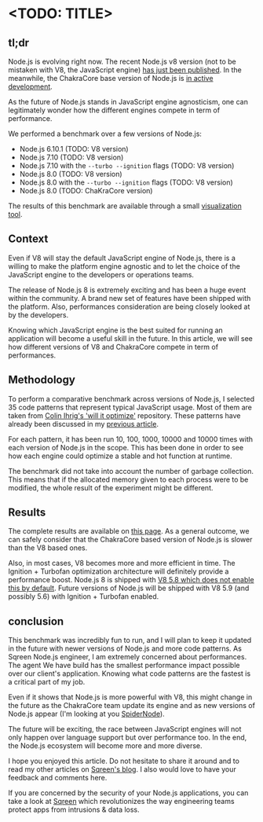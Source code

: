 # <TODO: TITLE>

## tl;dr

Node.js is evolving right now. The recent Node.js v8 version (not to be mistaken with V8, the JavaScript engine) 
[has just been published](https://nodejs.org/en/blog/release/v8.0.0/). In the meanwhile, the ChakraCore base version of Node.js is 
[in active development](https://github.com/nodejs/node-chakracore).
 
As the future of Node.js stands in JavaScript engine agnosticism, one can legitimately wonder how the different engines 
compete in term of performance.

<!--TODO: links-->
We performed a benchmark over a few versions of Node.js:
* Node.js 6.10.1 (TODO: V8 version)
* Node.js 7.10 (TODO: V8 version)
* Node.js 7.10 with the `--turbo --ignition` flags (TODO: V8 version)
* Node.js 8.0 (TODO: V8 version)
* Node.js 8.0 with the `--turbo --ignition` flags (TODO: V8 version)
* Node.js 8.0 (TODO: ChaKraCore version)

The results of this benchmark are available through a small [visualization tool](https://sqreen.github.io/node_engine_bench).

## Context

Even if V8 will stay the default JavaScript engine of Node.js, there is a willing to make the platform engine agnostic and
to let the choice of the JavaScript engine to the developers or operations teams.

The release of Node.js 8 is extremely exciting and has been a huge event within the community. A brand new set of features
have been shipped with the platform. Also, performances consideration are being closely looked at by the developers.

Knowing which JavaScript engine is the best suited for running an application will become a useful skill in the future. 
In this article, we will see how different versions of V8 and ChakraCore compete in term of performances.

## Methodology

To perform a comparative benchmark across versions of Node.js, I selected 35 code patterns that represent typical JavaScript 
usage. Most of them are taken from [Colin Ihrig's 'will it optimize'](https://github.com/cjihrig/will-it-optimize) repository.
These patterns have already been discussed in my [previous article](https://blog.sqreen.io/optimize-your-node-app-by-simply-upgrading-node-js/).

For each pattern, it has been run 10, 100, 1000, 10000 and 10000 times with each version of Node.js in the scope. This 
has been done in order to see how each engine could optimize a stable and hot function at runtime.

The benchmark did not take into account the number of garbage collection. This means that if the allocated memory given to
each process were to be modified, the whole result of the experiment might be different.

## Results

The complete results are available on [this page](https://sqreen.github.io/node_engine_bench). As a general outcome, we can safely
consider that the ChakraCore based version of Node.js is slower than the V8 based ones.

Also, in most cases, V8 becomes more and more efficient in time. The Ignition + Turbofan optimization architecture will
definitely provide a performance boost. Node.js 8 is shipped with 
[V8 5.8 which does not enable this by default](https://nodejs.org/en/blog/release/v8.0.0/#say-hello-to-v8-5-8). Future versions
of Node.js will be shipped with V8 5.9 (and possibly 5.6) with Ignition + Turbofan enabled.

## conclusion

This benchmark was incredibly fun to run, and I will plan to keep it updated in the future with newer versions of Node.js and
more code patterns. As Sqreen Node.js engineer, I am extremely concerned about performances. The agent We have build has the smallest 
performance impact possible over our client's application. Knowing what code patterns are the fastest is a critical part of my job.

Even if it shows that Node.js is more powerful with V8, this might change in the future as the ChakraCore team update its
engine and as new versions of Node.js appear (I'm looking at you [SpiderNode](https://github.com/mozilla/spidernode)).

The future will be exciting, the race between JavaScript engines will not only happen over language support but over performance too.
In the end, the Node.js ecosystem will become more and more diverse.

I hope you enjoyed this article. Do not hesitate to share it around and to read my other articles on 
[Sqreen's blog](https://blog.sqreen.io/author/vladimir/). I also would love to have your feedback and comments here.

If you are concerned by the security of your Node.js applications, you can take a look at [Sqreen](https://sqreen.io) which
revolutionizes the way engineering teams protect apps from intrusions & data loss.
